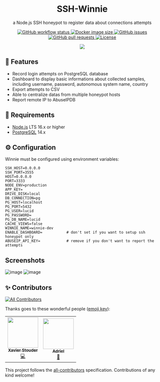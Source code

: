 <h1 align="center">SSH-Winnie</h1>
<p align="center">
  a Node.js SSH honeypot to register data about connections attempts
</p>
<p align="center">
  <a href="https://github.com/Xstoudi/ssh-winnie/actions/workflows/ci.yml">
    <img src="https://img.shields.io/github/workflow/status/Xstoudi/ssh-winnie/ci?style=flat-square" alt="GitHub workflow status" />
  </a>
  <a href="https://hub.docker.com/repository/docker/xstoudi/winnie">
    <img src="https://img.shields.io/docker/image-size/xstoudi/winnie?sort=date&style=flat-square" alt="Docker image size" />
  </a>
  <a href="https://github.com/Xstoudi/ssh-winnie/issues">
    <img src="https://img.shields.io/github/issues-raw/Xstoudi/ssh-winnie?style=flat-square" alt="GitHub issues" />
  </a>
  <a href="https://github.com/Xstoudi/ssh-winnie/pulls">
    <img src="https://img.shields.io/github/issues-pr-raw/Xstoudi/ssh-winnie?style=flat-square" alt="GitHub pull requests" />
  </a>
  <a href="https://github.com/Xstoudi/ssh-winnie/blob/main/LICENSE">
    <img src="https://img.shields.io/github/license/Xstoudi/ssh-winnie?style=flat-square" alt="License" />
  </a>
</p>
<p align="center">
  <img src="https://user-images.githubusercontent.com/2575182/188282815-f07a335d-13ae-4ec2-a3ea-b8f084de8772.png">
</p>

## 📜 Features

- Record login attempts on PostgreSQL database
- Dashboard to display basic informations about collected samples, including username, password, autonomous system name, country
- Export attempts to CSV
- Able to centralize datas from multiple honeypot hosts
- Report remote IP to AbuseIPDB

## 🚧 Requirements

- [Node.js](https://nodejs.org/en/) LTS 16.x or higher
- [PostgreSQL](https://www.postgresql.org/) 14.x

## ⚙️ Configuration

Winnie must be configured using environment variables:

```env
SSH_HOST=0.0.0.0
SSH_PORT=3555
HOST=0.0.0.0
PORT=3333
NODE_ENV=production
APP_KEY=
DRIVE_DISK=local
DB_CONNECTION=pg
PG_HOST=localhost
PG_PORT=5432
PG_USER=lucid
PG_PASSWORD=
PG_DB_NAME=lucid
CACHE_VIEWS=false
WINNIE_NAME=winnie-dev
ENABLE_DASHBOARD=           # don't set if you want to setup ssh honeypot only
ABUSEIP_API_KEY=            # remove if you don't want to report the attempts
```

## Screenshots
![image](https://user-images.githubusercontent.com/2575182/188282950-136a6d86-e38e-4349-b9cf-c8a049676140.png)
![image](https://user-images.githubusercontent.com/2575182/188282967-5b28eb7e-d1a0-4302-b1d6-c9792622671e.png)


## ✨ Contributors

<!-- ALL-CONTRIBUTORS-BADGE:START - Do not remove or modify this section -->

[![All Contributors](https://img.shields.io/badge/all_contributors-2-orange.svg?style=flat-square)](#contributors-)

<!-- ALL-CONTRIBUTORS-BADGE:END -->

Thanks goes to these wonderful people ([emoji key](https://allcontributors.org/docs/en/emoji-key)):

<!-- ALL-CONTRIBUTORS-LIST:START - Do not remove or modify this section -->
<!-- prettier-ignore-start -->
<!-- markdownlint-disable -->
<table>
  <tr>
    <td align="center"><a href="https://stouder.io"><img src="https://avatars.githubusercontent.com/u/2575182?v=4?s=100" width="100px;" alt=""/><br /><sub><b>Xavier Stouder</b></sub></a><br /><a href="https://github.com/Xstoudi/ssh-winnie/commits?author=Xstoudi" title="Code">💻</a></td>
    <td align="center"><a href="https://github.com/Ad6riel"><img src="https://avatars.githubusercontent.com/u/111901461?v=4?s=100" width="100px;" alt=""/><br /><sub><b>Adriel</b></sub></a><br /><a href="#design-Ad6riel" title="Design">🎨</a></td>
  </tr>
</table>

<!-- markdownlint-restore -->
<!-- prettier-ignore-end -->

<!-- ALL-CONTRIBUTORS-LIST:END -->

This project follows the [all-contributors](https://github.com/all-contributors/all-contributors) specification. Contributions of any kind welcome!
